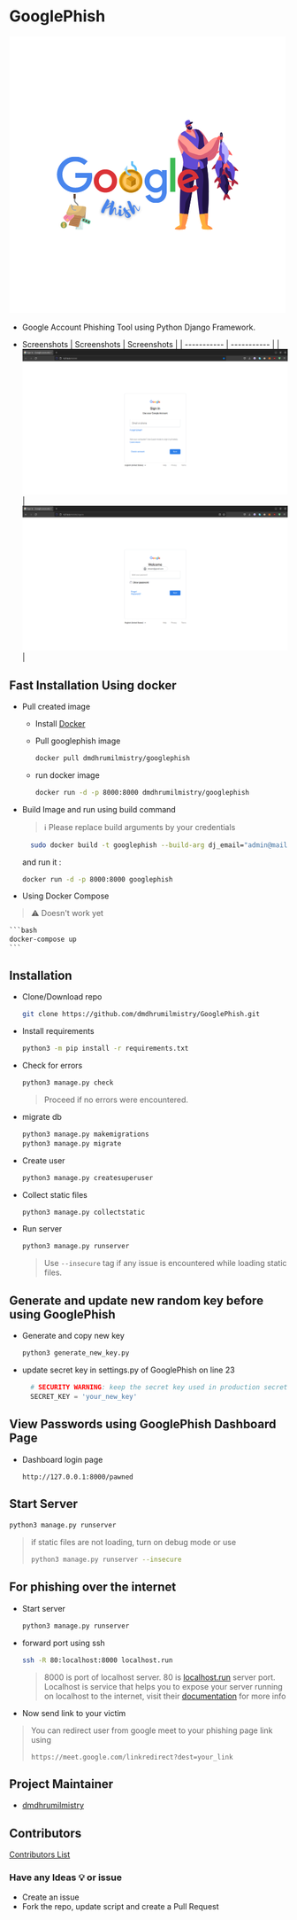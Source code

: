 # GooglePhish

![GooglePhish](.images/GooglePhish-500x500.png)

- Google Account Phishing Tool using Python Django Framework.

- Screenshots
  | Screenshots | Screenshots |
  | ----------- | ----------- |
  | ![Google Login Page Phisher Home Page Image](.images/home-page.png)| ![Google Login Page Phisher Password Page Image](.images/password-page.png) |

## Fast Installation Using docker

- Pull created image
  - Install [Docker](https://www.docker.com/products/docker-desktop/)
  - Pull googlephish image

      ```bash
      docker pull dmdhrumilmistry/googlephish
      ```

  - run docker image

      ```bash
      docker run -d -p 8000:8000 dmdhrumilmistry/googlephish
      ```

- Build Image and run using build command

    > ℹ️ Please replace build arguments by your credentials
    ```bash
      sudo docker build -t googlephish --build-arg dj_email="admin@mail.local" --build-arg dj_username="admin" --build-arg dj_password="GooglePhish" . 
    ```
    and run it :
    ```bash
    docker run -d -p 8000:8000 googlephish
    ```


- Using Docker Compose
> ⚠️ Doesn't work yet 

    ```bash
    docker-compose up
    ```

## Installation

- Clone/Download repo

    ```bash
    git clone https://github.com/dmdhrumilmistry/GooglePhish.git
    ```

- Install requirements

    ```bash
    python3 -m pip install -r requirements.txt
    ```

- Check for errors

    ```bash
    python3 manage.py check
    ```

    > Proceed if no errors were encountered.

- migrate db

    ```bash
    python3 manage.py makemigrations
    python3 manage.py migrate
    ```

- Create user

    ```bash
    python3 manage.py createsuperuser
    ```

- Collect static files

    ```bash
    python3 manage.py collectstatic
    ```

- Run server

    ```bash
    python3 manage.py runserver
    ```

    > Use `--insecure` tag if any issue is encountered while loading static files.

## Generate and update new random key before using GooglePhish

- Generate and copy new key

    ```bash
    python3 generate_new_key.py
    ```

- update secret key in settings.py of GooglePhish on line 23

  ```python
    # SECURITY WARNING: keep the secret key used in production secret!
    SECRET_KEY = 'your_new_key'
  ```
  
## View Passwords using GooglePhish Dashboard Page

- Dashboard login page

    ```
    http://127.0.0.1:8000/pawned
    ```

## Start Server

```bash
python3 manage.py runserver
```

> if static files are not loading, turn on debug mode or use
>
> ```bash
> python3 manage.py runserver --insecure
> ```

## For phishing over the internet

- Start server

    ```bash
    python3 manage.py runserver
    ```

- forward port using ssh

    ```bash
    ssh -R 80:localhost:8000 localhost.run
    ```

    > 8000 is port of localhost server.
    > 80 is [localhost.run](https://localhost.run/) server port. Localhost is service that helps you to expose your server running on localhost to the internet, visit their [documentation](https://localhost.run/docs/) for more info

- Now send link to your victim

> You can redirect user from google meet to your phishing page link using
>
> ```
> https://meet.google.com/linkredirect?dest=your_link
> ```

## Project Maintainer
- [dmdhrumilmistry](https://github.com/dmdhrumilmistry)

## Contributors
 
 [Contributors List](https://github.com/dmdhrumilmistry/GooglePhish/graphs/contributors)

### Have any Ideas 💡 or issue

- Create an issue
- Fork the repo, update script and create a Pull Request

